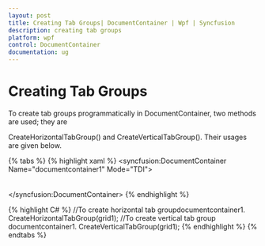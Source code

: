```yaml
---
layout: post
title: Creating Tab Groups| DocumentContainer | Wpf | Syncfusion
description: creating tab groups
platform: wpf
control: DocumentContainer
documentation: ug
---
```


# Creating Tab Groups

To create tab groups programmatically in DocumentContainer, two methods are used; they are 

CreateHorizontalTabGroup() and CreateVerticalTabGroup(). Their usages are given below.

{% tabs %}
{% highlight xaml %}
<syncfusion:DocumentContainer  Name="documentcontainer1" Mode="TDI">      
      <Grid Name="grid1"/>         
	  <Grid Name="grid2"/>        
	  </syncfusion:DocumentContainer>
	  {% endhighlight %}

{% highlight C# %}
//To create horizontal tab groupdocumentcontainer1.
CreateHorizontalTabGroup(grid1);
//To create vertical tab group  documentcontainer1.
CreateVerticalTabGroup(grid1);
{% endhighlight %}
{% endtabs %}


